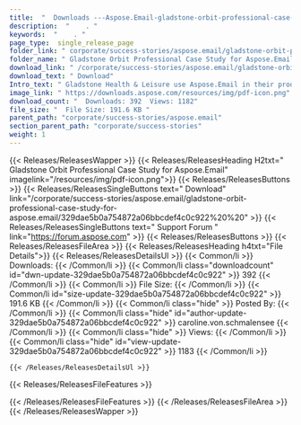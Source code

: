 ```yaml
---
title:  "  Downloads ---Aspose.Email-gladstone-orbit-professional-case-study-for-aspose.email . " 
description:  "    . " 
keywords:  "    . " 
page_type:  single_release_page
folder_link: " corporate/success-stories/aspose.email/gladstone-orbit-professional-case-study-for-aspose.email/"
folder_name: " Gladstone Orbit Professional Case Study for Aspose.Email"
download_link: " /corporate/success-stories/aspose.email/gladstone-orbit-professional-case-study-for-aspose.email/329dae5b0a754872a06bbcdef4c0c922"
download_text: " Download"
Intro_text: " Gladstone Health & Leisure use Aspose.Email in their product Orbit Professional,..."
image_link: " https://downloads.aspose.com/resources/img/pdf-icon.png"
download_count: "  Downloads: 392  Views: 1182"
file_size: "  File Size: 191.6 KB "
parent_path: "corporate/success-stories/aspose.email"
section_parent_path: "corporate/success-stories"
weight: 1 
---
```


{{< Releases/ReleasesWapper >}}
  {{< Releases/ReleasesHeading H2txt=" Gladstone Orbit Professional Case Study for Aspose.Email" imagelink="/resources/img/pdf-icon.png">}}
  {{< Releases/ReleasesButtons >}}
    {{< Releases/ReleasesSingleButtons text=" Download" link="/corporate/success-stories/aspose.email/gladstone-orbit-professional-case-study-for-aspose.email/329dae5b0a754872a06bbcdef4c0c922%20%20" >}}
    {{< Releases/ReleasesSingleButtons text=" Support Forum " link="https://forum.aspose.com" >}}
  {{< Releases/ReleasesButtons >}}
  {{< Releases/ReleasesFileArea >}}
    {{< Releases/ReleasesHeading h4txt="File Details">}}
    {{< Releases/ReleasesDetailsUl >}}
            {{< Common/li  >}} Downloads: {{< /Common/li >}} 
      {{< Common/li class="downloadcount" id="dwn-update-329dae5b0a754872a06bbcdef4c0c922" >}} 392 {{< /Common/li >}} 
      {{< Common/li  >}} File Size: {{< /Common/li >}} 
      {{< Common/li id="size-update-329dae5b0a754872a06bbcdef4c0c922" >}} 191.6 KB {{< /Common/li >}} 
      {{< Common/li  class="hide" >}} Posted By: {{< /Common/li >}} 
      {{< Common/li class="hide" id="author-update-329dae5b0a754872a06bbcdef4c0c922" >}} caroline.von.schmalensee {{< /Common/li >}} 
      {{< Common/li class="hide"  >}} Views: {{< /Common/li >}} 
      {{< Common/li class="hide" id="view-update-329dae5b0a754872a06bbcdef4c0c922" >}} 1183 {{< /Common/li >}} 

    {{< /Releases/ReleasesDetailsUl >}}

  {{< Releases/ReleasesFileFeatures >}}
      
  {{< /Releases/ReleasesFileFeatures >}}
 {{< /Releases/ReleasesFileArea >}}
{{< /Releases/ReleasesWapper >}}


